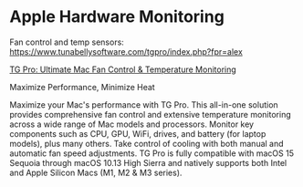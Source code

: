 # Apple Hardware Monitoring

Fan control and temp sensors: https://www.tunabellysoftware.com/tgpro/index.php?fpr=alex

[TG Pro: Ultimate Mac Fan Control & Temperature Monitoring](https://www.tunabellysoftware.com/tgpro/index.php?fpr=alex)

Maximize Performance, Minimize Heat

Maximize your Mac's performance with TG Pro. This all-in-one solution provides comprehensive fan control and extensive temperature monitoring across a wide range of Mac models and processors. Monitor key components such as CPU, GPU, WiFi, drives, and battery (for laptop models), plus many others. Take control of cooling with both manual and automatic fan speed adjustments. TG Pro is fully compatible with macOS 15 Sequoia through macOS 10.13 High Sierra and natively supports both Intel and Apple Silicon Macs (M1, M2 & M3 series).